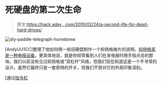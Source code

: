 # 死硬盘的第二次生命

> 原文:[https://hack aday . com/2010/02/24/a-second-life-for-dead-hard-drives/](https://hackaday.com/2010/02/24/a-second-life-for-dead-hard-drives/)

![](../Images/de88ea0f94afeda7dd704a7a768c6574.png "diy-paddle-telegraph-homebrew")

[AndyUU1CC]整理了他如何用一些旧硬盘制作一个抑扬格拨片的说明。[抑扬格桨是一种电报设备](http://en.wikipedia.org/wiki/Telegraph_key)。更具体地说，就是你经常看到人们在发电报时用手指点击的那块。我们以前没有见过抑扬格或“双杠杆”风格，但我们现在知道这是一个不寻常的设计。虽然它最终只是一套奇特的开关，但我们不禁对它的外观印象深刻。

[通过[指令栏](http://www.instructables.com/id/Second-Life-Of-MFM-Hard-Drives-Iambic-Telegraph-/?ALLSTEPS/)